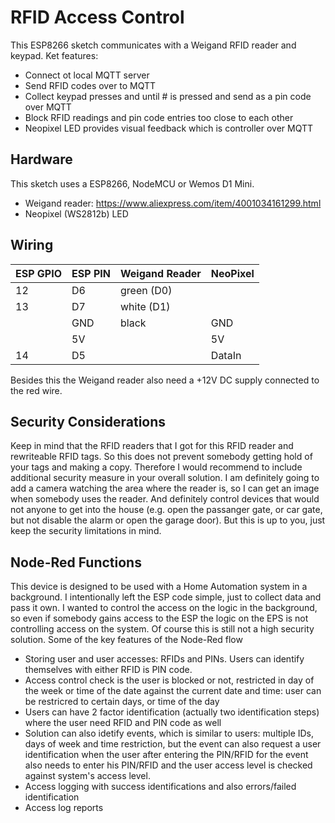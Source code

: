 # RFID Access Control
This ESP8266 sketch communicates with a Weigand RFID reader and keypad. Ket features:
- Connect ot local MQTT server
- Send RFID codes over to MQTT
- Collect keypad presses and until # is pressed and send as a pin code over MQTT
- Block RFID readings and pin code entries too close to each other
- Neopixel LED provides visual feedback which is controller over MQTT
## Hardware
This sketch uses a ESP8266, NodeMCU or Wemos D1 Mini.
- Weigand reader: https://www.aliexpress.com/item/4001034161299.html
- Neopixel (WS2812b) LED
## Wiring
| ESP GPIO | ESP PIN | Weigand Reader  | NeoPixel |
|----------|---------|-----------------|----------|
| 12       | D6      | green (D0)      |          |
| 13       | D7      | white (D1)      |          | 
|          | GND     | black           | GND      |
|          | 5V      |                 | 5V       |
| 14       | D5      |                 | DataIn   |     

Besides this the Weigand reader also need a +12V DC supply connected to the red wire.
## Security Considerations
Keep in mind that the RFID readers that I got for this RFID reader and rewriteable RFID tags. So this does not prevent somebody getting hold of your tags and making a copy. Therefore I would recommend to include additional security measure in your overall solution. I am definitely going to add a camera watching the area where the reader is, so I can get an image when somebody uses the reader. And definitely control devices that would not anyone to get into the house (e.g. open the passanger gate, or car gate, but not disable the alarm or open the garage door). But this is up to you, just keep the security limitations in mind.
## Node-Red Functions
This device is designed to be used with a Home Automation system in a background. I intentionally left the ESP code simple, just to collect data and pass it own. I wanted to control the access on the logic in the background, so even if somebody gains access to the ESP the logic on the EPS is not controlling access on the system. Of course this is still not a high security solution. Some of the key features of the Node-Red flow
- Storing user and user accesses: RFIDs and PINs. Users can identify themselves with either RFID is PIN code.
- Access control check is the user is blocked or not, restricted in day of the week or time of the date against the current date and time: user can be restricred to certain days, or time of the day
- Users can have 2 factor identification (actually two identification steps) where the user need RFID and PIN code as well
- Solution can also idetify events, which is similar to users: multiple IDs, days of week and time restriction, but the event can also request a user identification when the user after entering the PIN/RFID for the event also needs to enter his PIN/RFID and the user access level is checked against system's access level.
- Access logging with success identifications and also errors/failed identification
- Access log reports
